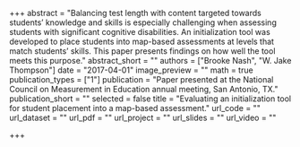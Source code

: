 +++
abstract = "Balancing test length with content targeted towards students’ knowledge and skills is especially challenging when assessing students with significant cognitive disabilities. An initialization tool was developed to place students into map-based assessments at levels that match students’ skills. This paper presents findings on how well the tool meets this purpose."
abstract_short = ""
authors = ["Brooke Nash", "W. Jake Thompson"]
date = "2017-04-01"
image_preview = ""
math = true
publication_types = ["1"]
publication = "Paper presented at the National Council on Measurement in Education annual meeting, San Antonio, TX."
publication_short = ""
selected = false
title = "Evaluating an initialization tool for student placement into a map-based assessment."
url_code = ""
url_dataset = ""
url_pdf = ""
url_project = ""
url_slides = ""
url_video = ""

+++
